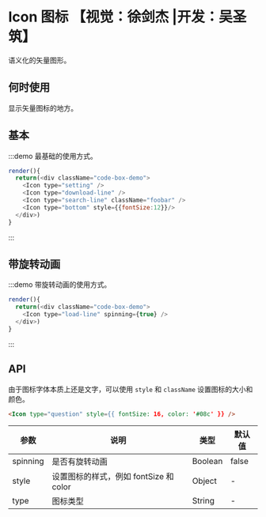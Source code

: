 # Icon 图标 【视觉：徐剑杰 |开发：吴圣筑】

语义化的矢量图形。

## 何时使用

显示矢量图标的地方。

## 基本

:::demo 最基础的使用方式。
```js
render(){
  return(<div className="code-box-demo">
    <Icon type="setting" />
    <Icon type="download-line" />
    <Icon type="search-line" className="foobar" />
    <Icon type="bottom" style={{fontSize:12}}/>
  </div>)
}
```
:::

## 带旋转动画

:::demo 带旋转动画的使用方式。
```js
render(){
  return(<div className="code-box-demo">
    <Icon type="load-line" spinning={true} />
  </div>)
}
```
:::

## API

由于图标字体本质上还是文字，可以使用 `style` 和 `className` 设置图标的大小和颜色。

```html
<Icon type="question" style={{ fontSize: 16, color: '#08c' }} />
```

| 参数 | 说明 | 类型 | 默认值 |
| --- | --- | --- | --- |
| spinning | 是否有旋转动画 | Boolean | false |
| style | 设置图标的样式，例如 fontSize 和 color | Object | - |
| type | 图标类型 | String | - |

<style>
.code-box-demo .fishdicon {
  font-size: 24px;
  margin: 12px 0 16px 30px;
}
</style>
